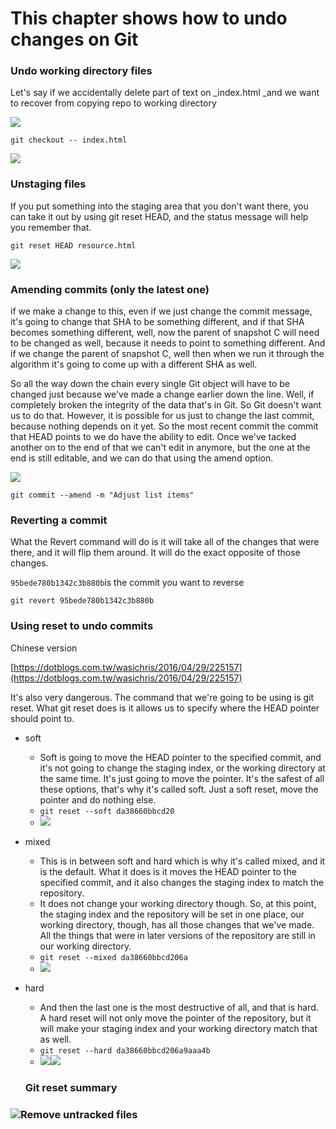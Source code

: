 # This chapter shows how to undo changes on Git

### Undo working directory files

Let's say if we accidentally delete part of text on \_index.html \_and we want to recover from copying repo to working directory

![](/assets/2)

`git checkout -- index.html`

![](/assets/1)

### Unstaging files

If you put something into the staging area that you don't want there, you can take it out by using git reset HEAD, and the status message will help you remember that.

`git reset HEAD resource.html`

![](/assets/3)

### Amending commits \(only the latest one\)

if we make a change to this, even if we just change the commit message, it's going to change that SHA to be something different, and if that SHA becomes something different, well, now the parent of snapshot C will need to be changed as well, because it needs to point to something different. And if we change the parent of snapshot C, well then when we run it through the algorithm it's going to come up with a different SHA as well.

So all the way down the chain every single Git object will have to be changed just because we've made a change earlier down the line. Well, if completely broken the integrity of the data that's in Git. So Git doesn't want us to do that. However, it is possible for us just to change the last commit, because nothing depends on it yet. So the most recent commit the commit that HEAD points to we do have the ability to edit. Once we've tacked another on to the end of that we can't edit in anymore, but the one at the end is still editable, and we can do that using the amend option.

![](/assets/4)

`git commit --amend -m "Adjust list items"`

### Reverting a commit

What the Revert command will do is it will take all of the changes that were there, and it will flip them around. It will do the exact opposite of those changes.

`95bede780b1342c3b880b`is the commit you want to reverse

`git revert 95bede780b1342c3b880b`

### Using reset to undo commits

Chinese version

[https://dotblogs.com.tw/wasichris/2016/04/29/225157](https://dotblogs.com.tw/wasichris/2016/04/29/225157)

It's also very dangerous. The command that we're going to be using is git reset. What git reset does is it allows us to specify where the HEAD pointer should point to.

* soft
  * Soft is going to move the HEAD pointer to the specified commit, and it's not going to change the staging index, or the working directory at the same time. It's just going to move the pointer. It's the safest of all these options, that's why it's called soft. Just a soft reset, move the pointer and do nothing else. 
  * `git reset --soft da38660bbcd20`
  * ![](/assets/soft)
* mixed
  * This is in between soft and hard which is why it's called mixed, and it is the default. What it does is it moves the HEAD pointer to the specified commit, and it also changes the staging index to match the repository.
  * It does not change your working directory though. So, at this point, the staging index and the repository will be set in one place, our working directory, though, has all those changes that we've made. All the things that were in later versions of the repository are still in our working directory.
  * `git reset --mixed da38660bbcd206a`
  * ![](/assets/mixed)
* hard

  * And then the last one is the most destructive of all, and that is hard. A hard reset will not only move the pointer of the repository, but it will make your staging index and your working directory match that as well.
  * `git reset --hard da38660bbcd206a9aaa4b`
  * ![](/assets/hard)![](/assets/hard2)

  ### Git reset summary

### ![](/assets/reset)Remove untracked files

### 



